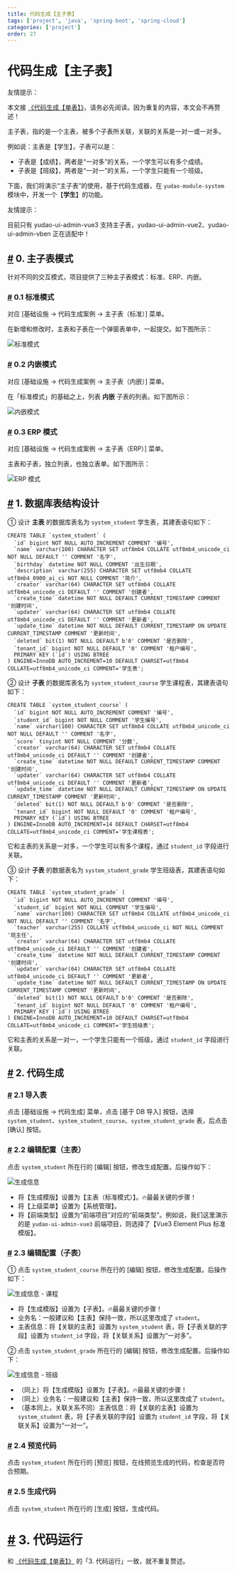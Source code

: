 ```yaml
---
title: 代码生成【主子表】
tags: ['project', 'java', 'spring-boot', 'spring-cloud']
categories: ['project']
order: 27
---
```

# 代码生成【主子表】

友情提示：

 本文接 [《代码生成【单表】》](/new-feature/)，请务必先阅读。因为重复的内容，本文会不再赘述！

 主子表，指的是一个主表，被多个子表所关联，关联的关系是一对一或一对多。

 例如说：主表是【学生】，子表可以是：

 * 子表是【成绩】，两者是“一对多”的关系，一个学生可以有多个成绩。
* 子表是【班级】，两者是“一对一”的关系，一个学生只能有一个班级。

 下面，我们将演示“主子表”的使用，基于代码生成器，在 `yudao-module-system` 模块中，开发一个【**学生**】的功能。

 友情提示：

 目前只有 yudao-ui-admin-vue3 支持主子表，yudao-ui-admin-vue2、yudao-ui-admin-vben 正在适配中！

 ## [#](#_0-主子表模式) 0. 主子表模式

 针对不同的交互模式，项目提供了三种主子表模式：标准、ERP、内嵌。

 ### [#](#_0-1-标准模式) 0.1 标准模式

 对应 [基础设施 -> 代码生成案例 -> 主子表（标准）] 菜单。

 在新增和修改时，主表和子表在一个弹窗表单中，一起提交。如下图所示：

 ![标准模式](https://cloud.iocoder.cn/img/%E4%BB%A3%E7%A0%81%E7%94%9F%E6%88%90/%E4%B8%BB%E5%AD%90%E8%A1%A8/%E6%A0%87%E5%87%86%E6%A8%A1%E5%BC%8F.png)

 ### [#](#_0-2-内嵌模式) 0.2 内嵌模式

 对应 [基础设施 -> 代码生成案例 -> 主子表（内嵌）] 菜单。

 在「标准模式」的基础之上，列表 **内嵌** 子表的列表。如下图所示：

 ![内嵌模式](https://cloud.iocoder.cn/img/%E4%BB%A3%E7%A0%81%E7%94%9F%E6%88%90/%E4%B8%BB%E5%AD%90%E8%A1%A8/%E5%86%85%E5%B5%8C%E6%A8%A1%E5%BC%8F.png)

 ### [#](#_0-3-erp-模式) 0.3 ERP 模式

 对应 [基础设施 -> 代码生成案例 -> 主子表（ERP）] 菜单。

 主表和子表，独立列表，也独立表单。如下图所示：

 ![ERP 模式](https://cloud.iocoder.cn/img/%E4%BB%A3%E7%A0%81%E7%94%9F%E6%88%90/%E4%B8%BB%E5%AD%90%E8%A1%A8/ERP%E6%A8%A1%E5%BC%8F.png)

 ## [#](#_1-数据库表结构设计) 1. 数据库表结构设计

 ① 设计 **主表** 的数据库表名为 `system_student` 学生表，其建表语句如下：

 
```
CREATE TABLE `system_student` (
  `id` bigint NOT NULL AUTO_INCREMENT COMMENT '编号',
  `name` varchar(100) CHARACTER SET utf8mb4 COLLATE utf8mb4_unicode_ci NOT NULL DEFAULT '' COMMENT '名字',
  `birthday` datetime NOT NULL COMMENT '出生日期',
  `description` varchar(255) CHARACTER SET utf8mb4 COLLATE utf8mb4_0900_ai_ci NOT NULL COMMENT '简介',
  `creator` varchar(64) CHARACTER SET utf8mb4 COLLATE utf8mb4_unicode_ci DEFAULT '' COMMENT '创建者',
  `create_time` datetime NOT NULL DEFAULT CURRENT_TIMESTAMP COMMENT '创建时间',
  `updater` varchar(64) CHARACTER SET utf8mb4 COLLATE utf8mb4_unicode_ci DEFAULT '' COMMENT '更新者',
  `update_time` datetime NOT NULL DEFAULT CURRENT_TIMESTAMP ON UPDATE CURRENT_TIMESTAMP COMMENT '更新时间',
  `deleted` bit(1) NOT NULL DEFAULT b'0' COMMENT '是否删除',
  `tenant_id` bigint NOT NULL DEFAULT '0' COMMENT '租户编号',
  PRIMARY KEY (`id`) USING BTREE
) ENGINE=InnoDB AUTO_INCREMENT=10 DEFAULT CHARSET=utf8mb4 COLLATE=utf8mb4_unicode_ci COMMENT='学生表';

```
② 设计 **子表** 的数据库表名为 `system_student_course` 学生课程表，其建表语句如下：

 
```
CREATE TABLE `system_student_course` (
  `id` bigint NOT NULL AUTO_INCREMENT COMMENT '编号',
  `student_id` bigint NOT NULL COMMENT '学生编号',
  `name` varchar(100) CHARACTER SET utf8mb4 COLLATE utf8mb4_unicode_ci NOT NULL DEFAULT '' COMMENT '名字',
  `score` tinyint NOT NULL COMMENT '分数',
  `creator` varchar(64) CHARACTER SET utf8mb4 COLLATE utf8mb4_unicode_ci DEFAULT '' COMMENT '创建者',
  `create_time` datetime NOT NULL DEFAULT CURRENT_TIMESTAMP COMMENT '创建时间',
  `updater` varchar(64) CHARACTER SET utf8mb4 COLLATE utf8mb4_unicode_ci DEFAULT '' COMMENT '更新者',
  `update_time` datetime NOT NULL DEFAULT CURRENT_TIMESTAMP ON UPDATE CURRENT_TIMESTAMP COMMENT '更新时间',
  `deleted` bit(1) NOT NULL DEFAULT b'0' COMMENT '是否删除',
  `tenant_id` bigint NOT NULL DEFAULT '0' COMMENT '租户编号',
  PRIMARY KEY (`id`) USING BTREE
) ENGINE=InnoDB AUTO_INCREMENT=14 DEFAULT CHARSET=utf8mb4 COLLATE=utf8mb4_unicode_ci COMMENT='学生课程表';

```
它和主表的关系是一对多，一个学生可以有多个课程，通过 `student_id` 字段进行关联。

 ③ 设计 **子表** 的数据表名为 `system_student_grade` 学生班级表，其建表语句如下：

 
```
CREATE TABLE `system_student_grade` (
  `id` bigint NOT NULL AUTO_INCREMENT COMMENT '编号',
  `student_id` bigint NOT NULL COMMENT '学生编号',
  `name` varchar(100) CHARACTER SET utf8mb4 COLLATE utf8mb4_unicode_ci NOT NULL DEFAULT '' COMMENT '名字',
  `teacher` varchar(255) COLLATE utf8mb4_unicode_ci NOT NULL COMMENT '班主任',
  `creator` varchar(64) CHARACTER SET utf8mb4 COLLATE utf8mb4_unicode_ci DEFAULT '' COMMENT '创建者',
  `create_time` datetime NOT NULL DEFAULT CURRENT_TIMESTAMP COMMENT '创建时间',
  `updater` varchar(64) CHARACTER SET utf8mb4 COLLATE utf8mb4_unicode_ci DEFAULT '' COMMENT '更新者',
  `update_time` datetime NOT NULL DEFAULT CURRENT_TIMESTAMP ON UPDATE CURRENT_TIMESTAMP COMMENT '更新时间',
  `deleted` bit(1) NOT NULL DEFAULT b'0' COMMENT '是否删除',
  `tenant_id` bigint NOT NULL DEFAULT '0' COMMENT '租户编号',
  PRIMARY KEY (`id`) USING BTREE
) ENGINE=InnoDB AUTO_INCREMENT=10 DEFAULT CHARSET=utf8mb4 COLLATE=utf8mb4_unicode_ci COMMENT='学生班级表';

```
它和主表的关系是一对一，一个学生只能有一个班级，通过 `student_id` 字段进行关联。

 ## [#](#_2-代码生成) 2. 代码生成

 ### [#](#_2-1-导入表) 2.1 导入表

 点击 [基础设施 -> 代码生成] 菜单，点击 [基于 DB 导入] 按钮，选择 `system_student`、`system_student_course`、`system_student_grade` 表，后点击 [确认] 按钮。

 ### [#](#_2-2-编辑配置-主表) 2.2 编辑配置（主表）

 点击 `system_student` 所在行的 [编辑] 按钮，修改生成配置。后操作如下：

 ![生成信息](https://cloud.iocoder.cn/img/%E4%BB%A3%E7%A0%81%E7%94%9F%E6%88%90/%E4%B8%BB%E5%AD%90%E8%A1%A8/%E7%94%9F%E6%88%90%E4%BF%A1%E6%81%AF-%E4%B8%BB%E8%A1%A8.png)

 * 将【生成模版】设置为【主表（标准模式）】。🔥最最关键的步骤！
* 将【上级菜单】设置为【系统管理】。
* 将【前端类型】设置为“前端项目”对应的“前端类型”。例如说，我们这里演示的是 `yudao-ui-admin-vue3` 前端项目，则选择了【Vue3 Element Plus 标准模版】。

 ### [#](#_2-3-编辑配置-子表) 2.3 编辑配置（子表）

 ① 点击 `system_student_course` 所在行的 [编辑] 按钮，修改生成配置。后操作如下：

 ![生成信息 - 课程](https://cloud.iocoder.cn/img/%E4%BB%A3%E7%A0%81%E7%94%9F%E6%88%90/%E4%B8%BB%E5%AD%90%E8%A1%A8/%E7%94%9F%E6%88%90%E4%BF%A1%E6%81%AF-%E5%AD%90%E8%A1%A8-%E8%AF%BE%E7%A8%8B.png)

 * 将【生成模版】设置为【子表】。🔥最最关键的步骤！
* 业务名：一般建议和【主表】保持一致，所以这里改成了 `student`。
* 主表信息：将【关联的主表】设置为 `system_student` 表，将【子表关联的字段】设置为 `student_id` 字段，将【关联关系】设置为“一对多”。

 ② 点击 `system_student_grade` 所在行的 [编辑] 按钮，修改生成配置。后操作如下：

 ![生成信息 - 班级](https://cloud.iocoder.cn/img/%E4%BB%A3%E7%A0%81%E7%94%9F%E6%88%90/%E4%B8%BB%E5%AD%90%E8%A1%A8/%E7%94%9F%E6%88%90%E4%BF%A1%E6%81%AF-%E5%AD%90%E8%A1%A8-%E7%8F%AD%E7%BA%A7.png)

 * （同上）将【生成模版】设置为【子表】。🔥最最关键的步骤！
* （同上）业务名：一般建议和【主表】保持一致，所以这里改成了 `student`。
* （基本同上，关联关系不同）主表信息：将【关联的主表】设置为 `system_student` 表，将【子表关联的字段】设置为 `student_id` 字段，将【关联关系】设置为“一对一”。

 ### [#](#_2-4-预览代码) 2.4 预览代码

 点击 `system_student` 所在行的 [预览] 按钮，在线预览生成的代码，检查是否符合预期。

 ### [#](#_2-5-生成代码) 2.5 生成代码

 点击 `system_student` 所在行的 [生成] 按钮，生成代码。

 # [#](#_3-代码运行) 3. 代码运行

 和 [《代码生成【单表】》](/new-feature/) 的「3. 代码运行」一致，就不重复赘述。

